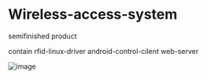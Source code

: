 Wireless-access-system
======================



semifinished product

contain 
  rfid-linux-driver
  android-control-cilent
  web-server

![image](http://www.iotwrt.com/jpg/was.jpg)